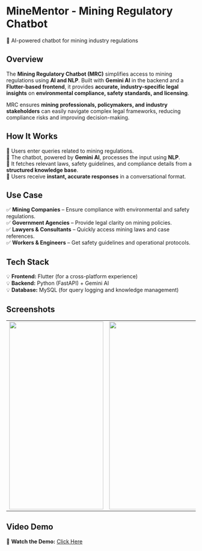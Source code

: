 # MineMentor - Mining Regulatory Chatbot  
🚀 AI-powered chatbot for mining industry regulations  

## Overview  
The **Mining Regulatory Chatbot (MRC)** simplifies access to mining regulations using **AI and NLP**. Built with **Gemini AI** in the backend and a **Flutter-based frontend**, it provides **accurate, industry-specific legal insights** on **environmental compliance, safety standards, and licensing**.  

MRC ensures **mining professionals, policymakers, and industry stakeholders** can easily navigate complex legal frameworks, reducing compliance risks and improving decision-making.  

## How It Works  
🔹 Users enter queries related to mining regulations.  
🔹 The chatbot, powered by **Gemini AI**, processes the input using **NLP**.  
🔹 It fetches relevant laws, safety guidelines, and compliance details from a **structured knowledge base**.  
🔹 Users receive **instant, accurate responses** in a conversational format.  

## Use Case  
✅ **Mining Companies** – Ensure compliance with environmental and safety regulations.  
✅ **Government Agencies** – Provide legal clarity on mining policies.  
✅ **Lawyers & Consultants** – Quickly access mining laws and case references.  
✅ **Workers & Engineers** – Get safety guidelines and operational protocols.  

## Tech Stack  
💡 **Frontend:** Flutter (for a cross-platform experience)  
💡 **Backend:** Python (FastAPI) + Gemini AI  
💡 **Database:** MySQL (for query logging and knowledge management)  

## Screenshots  
<table>
  <tr>
    <td><img src="https://drive.google.com/uc?export=view&id=1gtM25zgxb-99ELrocjoxPZprERS9IkWe" width="250" height="500"></td>
    <td><img src="https://drive.google.com/uc?export=view&id=1rd-Utc6Ih59cCd7HSIhAKlRVdUv8fQWk" width="250" height="500"></td>
    <td><img src="https://drive.google.com/uc?export=view&id=1K8w2eXWGnjn1mR_kEHyiG7RhCIxrKpG0" width="250" height="500"></td>
  </tr>
</table>  

## Video Demo  
🎥 **Watch the Demo:** [Click Here](https://drive.google.com/file/d/1Z7EX9ydh6KqDulH-16-VsC1v-t2kRUbP/view?usp=drive_link)  
